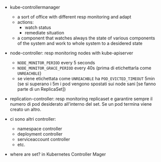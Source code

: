 * kube-controllermanager
    * a sort of office with different resp monitoring and adapt
    * actions:
        * watch status
        * remediate situation
    * a component that watches always the state of various components of the system and work to whole system to a desidered state

* node-controller: resp monitoring nodes with kube-apiserver 
    * `NODE_MONITOR_PERIOD` every 5 seconds
    * `NODE_MONITOR_GRACE_PERIOD` every 40s (prima di etichettarla come `UNREACHBLE`)
    * se viene etichettata come `UNREACHBLE` ha `POD_EVICTED_TIMEOUT` 5min (se si superano i 5m i pod vengono spostati sui node sani [se fanno parte di un ReplicaSet])

* replication-controller: resp monitoring replicaset e garantire sempre il numero di pod desiderato all'interno del set. Se un pod termina viene creato un altro. 

* ci sono altri controller:
    * namespace controller
    * deployment controller
    * serviceaccount controller
    * etc.

* where are set? in Kubernetes Controller Mager


